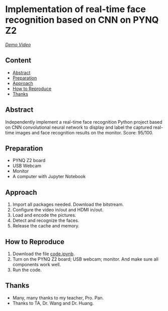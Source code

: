 # Implementation of real-time face recognition based on CNN on PYNQ Z2
[*Demo Video*](https://youtu.be/rNg161h5d7w "Demo Video")	

## Content
* [Abstract](#abstract)
* [Preparation](#preparation)
* [Approach](#approach)
* [How to Reproduce](#how-to-reproduce)
* [Thanks](#thanks)

## Abstract
Independently implement a real-time face recognition Python project based on CNN convolutional neural network to display and label the captured real-time images and face recognition results on the monitor. Score: 95/100. 

## Preparation
- PYNQ Z2 board
- USB Webcam
- Monitor
- A computer with Jupyter Notebook

## Approach
1. Import all packages needed. Download the bitstream.
2. Configure the video in/out and HDMI in/out.
3. Load and encode the pictures.
4. Detect and recognize the faces.
5. Release the cache and memory.

## How to Reproduce
1. Download the file [code.ipynb](/code.ipynb).
2. Turn on the PYNQ Z2 board; USB webcam; monitor. And make sure all components work well.
3. Run the code.

## Thanks
- Many, many thanks to my teacher, Pro. Pan.
- Thanks to TA, Dr. Wang and Dr. Huang.
